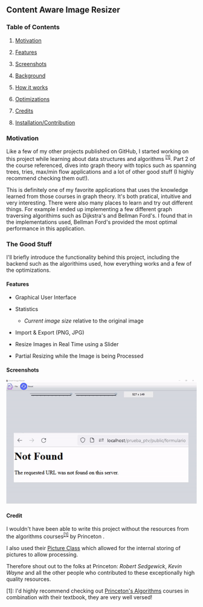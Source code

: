 ## Content Aware Image Resizer

### Table of Contents

1. [Motivation](#Motivation)

2. [Features](#Features)

3. [Screenshots](#Screenshots)

4. [Background](#Background)

5. [How it works](#How-it-works)

6. [Optimizations](#Optimizations)

7. [Credits](#Credit)

8. [Installation/Contribution](#Can-I-contribute-or-try-it-out?)

### Motivation

Like a few of my other projects published on GitHub, I started working on this project while learning about data structures and algorithms <sup>[[1]](#1)</sup>. Part 2 of the  course referenced, dives into graph theory with topics such as spanning trees, tries, max/min flow applications and a lot of other good stuff (I highly recommend checking them out!).   

This is definitely one of my favorite applications that uses the knowledge learned from those courses in graph theory. It's both pratical, intuitive and very interesting. There were also many places to learn and try out different things. For example I ended up implementing a few different graph traversing algorithims such as Dijkstra's and Bellman Ford's. I found that in the implementations used, Bellman Ford's provided the most optimal performance in this application.

### The Good Stuff

I'll briefly introduce the functionality behind this project, including the backend such as the algorithims used, how everything works and a few of the optimizations.

#### Features

- Graphical User Interface

- Statistics 
   - _Current image size_ relative to the original image

- Import & Export  (PNG, JPG)

- Resize Images in Real Time using a Slider

- Partial Resizing while the Image is being Processed

#### Screenshots
![Demo of Image Resizing](preview.gif)

#### Credit
I wouldn't have been able to write this project without the resources from the algorithms courses<sup>[[1]](#1)</sup> by Princeton . 

I also used their [Picture Class](https://algs4.cs.princeton.edu/code/javadoc/edu/princeton/cs/algs4/Picture.html) which allowed for the internal storing of pictures to allow processing. 

Therefore shout out to the folks at Princeton: _Robert Sedgewick_, _Kevin Wayne_ and all the other people who contributed to these exceptionally high quality resources.

<a id="1">[1]</a>: I'd highly recommend checking out [Princeton's Algorithms](https://www.coursera.org/learn/algorithms-part2) courses in combination with their textbook, they are very well versed! 
